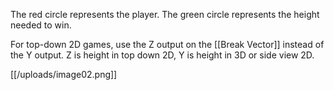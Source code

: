 The red circle represents the player.
The green circle represents the height needed to win.

For top-down 2D games, use the Z output on the [[Break Vector]] instead of the Y output. Z is height in top down 2D, Y is height in 3D or side view 2D.

[[/uploads/image02.png]]